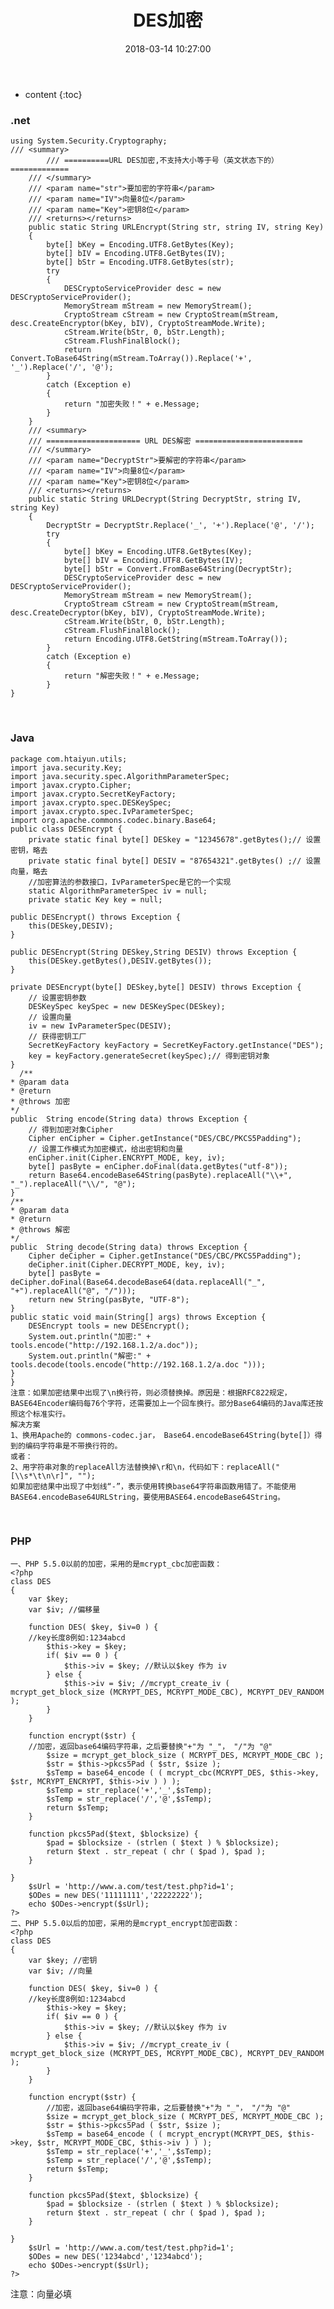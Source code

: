 ﻿---
layout: post
title:  "DES加密"
date:   2018-03-14 10:27:00
categories: java
excerpt:  DES加密
---

* content
{:toc}




### .net


    using System.Security.Cryptography;
    /// <summary>
            /// ==========URL DES加密,不支持大小等于号（英文状态下的）=============
        /// </summary>
        /// <param name="str">要加密的字符串</param>
        /// <param name="IV">向量8位</param>
        /// <param name="Key">密钥8位</param>
        /// <returns></returns>
        public static String URLEncrypt(String str, string IV, string Key)
        {
            byte[] bKey = Encoding.UTF8.GetBytes(Key);
            byte[] bIV = Encoding.UTF8.GetBytes(IV);
            byte[] bStr = Encoding.UTF8.GetBytes(str);
            try
            {
                DESCryptoServiceProvider desc = new DESCryptoServiceProvider();
                MemoryStream mStream = new MemoryStream();
                CryptoStream cStream = new CryptoStream(mStream, desc.CreateEncryptor(bKey, bIV), CryptoStreamMode.Write);
                cStream.Write(bStr, 0, bStr.Length);
                cStream.FlushFinalBlock();
                return Convert.ToBase64String(mStream.ToArray()).Replace('+', '_').Replace('/', '@');
            }
            catch (Exception e)
            {
                return "加密失败！" + e.Message;
            }
        }
        /// <summary>
        /// ===================== URL DES解密 ========================
        /// </summary>
        /// <param name="DecryptStr">要解密的字符串</param>
        /// <param name="IV">向量8位</param>
        /// <param name="Key">密钥8位</param>
        /// <returns></returns>
        public static String URLDecrypt(String DecryptStr, string IV, string Key)
        {
            DecryptStr = DecryptStr.Replace('_', '+').Replace('@', '/');
            try
            {
                byte[] bKey = Encoding.UTF8.GetBytes(Key);
                byte[] bIV = Encoding.UTF8.GetBytes(IV);
                byte[] bStr = Convert.FromBase64String(DecryptStr);
                DESCryptoServiceProvider desc = new DESCryptoServiceProvider();
                MemoryStream mStream = new MemoryStream();
                CryptoStream cStream = new CryptoStream(mStream, desc.CreateDecryptor(bKey, bIV), CryptoStreamMode.Write);
                cStream.Write(bStr, 0, bStr.Length);
                cStream.FlushFinalBlock();
                return Encoding.UTF8.GetString(mStream.ToArray());
            }
            catch (Exception e)
            {
                return "解密失败！" + e.Message;
            }
    }

 
### Java

    package com.htaiyun.utils;
    import java.security.Key;
    import java.security.spec.AlgorithmParameterSpec;
    import javax.crypto.Cipher;
    import javax.crypto.SecretKeyFactory;
    import javax.crypto.spec.DESKeySpec;
    import javax.crypto.spec.IvParameterSpec;
    import org.apache.commons.codec.binary.Base64;
    public class DESEncrypt {
        private static final byte[] DESkey = "12345678".getBytes();// 设置密钥，略去
        private static final byte[] DESIV = "87654321".getBytes() ;// 设置向量，略去
        //加密算法的参数接口，IvParameterSpec是它的一个实现
        static AlgorithmParameterSpec iv = null;
        private static Key key = null;
        
    public DESEncrypt() throws Exception {
        this(DESkey,DESIV);
    }
    
    public DESEncrypt(String DESkey,String DESIV) throws Exception {
        this(DESkey.getBytes(),DESIV.getBytes());
    }
    
    private DESEncrypt(byte[] DESkey,byte[] DESIV) throws Exception {
        // 设置密钥参数
        DESKeySpec keySpec = new DESKeySpec(DESkey);
        // 设置向量
        iv = new IvParameterSpec(DESIV);
        // 获得密钥工厂
        SecretKeyFactory keyFactory = SecretKeyFactory.getInstance("DES");
        key = keyFactory.generateSecret(keySpec);// 得到密钥对象
    }
      /**
    * @param data
    * @return
    * @throws 加密
    */
    public  String encode(String data) throws Exception {
        // 得到加密对象Cipher
        Cipher enCipher = Cipher.getInstance("DES/CBC/PKCS5Padding");
        // 设置工作模式为加密模式，给出密钥和向量
        enCipher.init(Cipher.ENCRYPT_MODE, key, iv);
        byte[] pasByte = enCipher.doFinal(data.getBytes("utf-8"));
        return Base64.encodeBase64String(pasByte).replaceAll("\\+", "_").replaceAll("\\/", "@");
    }
    /**
    * @param data
    * @return
    * @throws 解密
    */
    public  String decode(String data) throws Exception {
        Cipher deCipher = Cipher.getInstance("DES/CBC/PKCS5Padding");
        deCipher.init(Cipher.DECRYPT_MODE, key, iv);
        byte[] pasByte = deCipher.doFinal(Base64.decodeBase64(data.replaceAll("_", "+").replaceAll("@", "/")));
        return new String(pasByte, "UTF-8");
    }
    public static void main(String[] args) throws Exception {
        DESEncrypt tools = new DESEncrypt();
        System.out.println("加密:" + tools.encode("http://192.168.1.2/a.doc"));
        System.out.println("解密:" + tools.decode(tools.encode("http://192.168.1.2/a.doc ")));
    }
    }
    注意：如果加密结果中出现了\n换行符，则必须替换掉。原因是：根据RFC822规定，BASE64Encoder编码每76个字符，还需要加上一个回车换行。部分Base64编码的Java库还按照这个标准实行。
    解决方案 
    1、换用Apache的 commons-codec.jar， Base64.encodeBase64String(byte[]）得到的编码字符串是不带换行符的。 
    或者： 
    2、用字符串对象的replaceAll方法替换掉\r和\n，代码如下：replaceAll("[\\s*\t\n\r]", "");  
    如果加密结果中出现了中划线“-”，表示使用转换base64字符串函数用错了。不能使用BASE64.encodeBase64URLString，要使用BASE64.encodeBase64String。
 
### PHP

    一、PHP 5.5.0以前的加密，采用的是mcrypt_cbc加密函数：
    <?php
    class DES
    {
        var $key;
        var $iv; //偏移量
        
        function DES( $key, $iv=0 ) {
        //key长度8例如:1234abcd
            $this->key = $key;
            if( $iv == 0 ) {
                $this->iv = $key; //默认以$key 作为 iv
            } else {
                $this->iv = $iv; //mcrypt_create_iv ( mcrypt_get_block_size (MCRYPT_DES, MCRYPT_MODE_CBC), MCRYPT_DEV_RANDOM );
            }
        }
        
        function encrypt($str) {
        //加密，返回base64编码字符串，之后要替换"+"为 "_"， "/"为 "@"
            $size = mcrypt_get_block_size ( MCRYPT_DES, MCRYPT_MODE_CBC );
            $str = $this->pkcs5Pad ( $str, $size );
            $sTemp = base64_encode ( ( mcrypt_cbc(MCRYPT_DES, $this->key, $str, MCRYPT_ENCRYPT, $this->iv ) ) );
            $sTemp = str_replace('+','_',$sTemp);
            $sTemp = str_replace('/','@',$sTemp);
            return $sTemp;
        }
        
        function pkcs5Pad($text, $blocksize) {
            $pad = $blocksize - (strlen ( $text ) % $blocksize);
            return $text . str_repeat ( chr ( $pad ), $pad );
        }
        
    }
        $sUrl = 'http://www.a.com/test/test.php?id=1';
        $ODes = new DES('11111111','22222222');
        echo $ODes->encrypt($sUrl);
    ?>
    二、PHP 5.5.0以后的加密，采用的是mcrypt_encrypt加密函数：
    <?php
    class DES
    {
        var $key; //密钥
        var $iv; //向量
        
        function DES( $key, $iv=0 ) {
        //key长度8例如:1234abcd
            $this->key = $key;
            if( $iv == 0 ) {
                $this->iv = $key; //默认以$key 作为 iv
            } else {
                $this->iv = $iv; //mcrypt_create_iv ( mcrypt_get_block_size (MCRYPT_DES, MCRYPT_MODE_CBC), MCRYPT_DEV_RANDOM );
            }
        }
        
        function encrypt($str) {
            //加密，返回base64编码字符串，之后要替换"+"为 "_"， "/"为 "@"
            $size = mcrypt_get_block_size ( MCRYPT_DES, MCRYPT_MODE_CBC );
            $str = $this->pkcs5Pad ( $str, $size );
            $sTemp = base64_encode ( ( mcrypt_encrypt(MCRYPT_DES, $this->key, $str, MCRYPT_MODE_CBC, $this->iv ) ) );
            $sTemp = str_replace('+','_',$sTemp);
            $sTemp = str_replace('/','@',$sTemp);
            return $sTemp;
        }
        
        function pkcs5Pad($text, $blocksize) {
            $pad = $blocksize - (strlen ( $text ) % $blocksize);
            return $text . str_repeat ( chr ( $pad ), $pad );
        }
        
    }
        $sUrl = 'http://www.a.com/test/test.php?id=1';
        $ODes = new DES('1234abcd','1234abcd');
        echo $ODes->encrypt($sUrl);
    ?>

注意：向量必填
